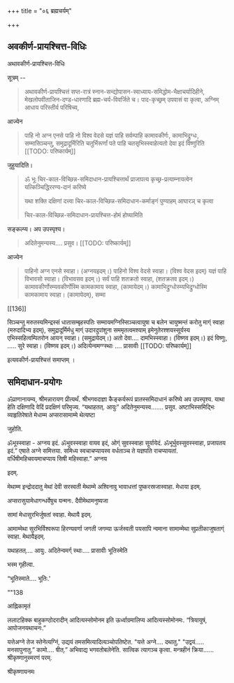 +++
title = "०६ ब्रह्मचर्यम्"

+++
## अवकीर्ण-प्रायश्चित्त-विधिः
अथावकीर्ण-प्रायश्चित्त-विधिः

सूत्रम् -- 

> अथावकीर्ण-प्रायश्चित्तं सप्त-रात्रं स्नान-सन्द्योपासन-स्वाध्याय-समिद्धोम-भैक्षाचर्यादिहीने, मेखलोपवीताजिन-दण्ड-धारणादि ब्रह्म-चर्य-विवर्जिते च। पाद-कृच्छ्रम् उपवासं वा कृत्वा, अग्निम् आधाय परिस्तीर्य परिषिच्य, 

आज्येन 

> पाहि नो अग्न एनसे पाहि नो विश्व वेदसे यज्ञं पाहि सर्वम्पाहि कामावकीर्णः, कामाभिद्रुग्धः, सम्मासिञ्चन्तु, समुद्रादूर्मिरिति चतुर्भिरूर्णां पते पाहि चतसृभिस्स्वाहेत्यतो देवा इदं विष्णुरिति 
[[TODO: परिष्कार्यम्]]

जुहुयादिति।

> ॐ भूः चिर-काल-विच्छिन्न-समिदाधान-प्रायश्चित्तार्थं प्राजापत्य कृच्छ्र-प्रत्याम्नायत्वेन यत्किञ्चिद्धिररण्य-दानं करिष्ये 
>
> यथा शक्ति दक्षिणां दत्त्वा चिर-काल-विच्छिन्न-समिदाधान-कर्माङ्गं पुण्याहम् आघारञ् च कृत्वा
> 
> चिर-काल-विच्छिन्न-समिदाधान-प्रायश्चित्त-होमं होष्यामिति 

सङ्कल्प्य। अप उपस्पृश्य। 

> अदितेनुमन्यस्य.... प्रसुव। 
[[TODO: परिष्कार्यम्]]

आज्येन 

> पाहिनो अग्न एनसे स्वाहा। (अग्नयइदम्।) पाहिनो विश्व वेदसे स्वाहा। (विश्व वेदस इदम्) यज्ञं पाहि विभावसो स्वाहा। (विभावसव इदम्।) सर्वं पाहि शतक्रतो स्वाहा, (शतक्रतव इदम्।) कामावकीर्णोस्म्यवकीर्णोस्मि कामकामाय स्वाहा, (कामायेदम्।) कामाभिद्रुग्धोस्म्यभिद्रुग्धोस्मि कामकामाय स्वाहा। (कामायेदम्), सम्मा 

[[136]]

सिञ्चन्तु मरुतस्यमिन्द्रस्सं धातासम्बृहस्पतिः सम्मायमग्निस्सिञ्चत्वायुषा च बलेन चायुष्मन्तं करोतु माग्ं स्वाहा (मरुदादिभ्य इदम्), समुद्रादूर्मिर्मधु माग्ं उदारदुपांशुना सममृतत्वमश्याम् इमेनुतेरश्शयस्सूर्यस्य एभिस्सहित्वम्पितरोन आयन् स्वाहा। (समुद्रायेदम्।) अतो देवा.... दामभिस्स्वाहा। (विष्णव इदम्।) इदं विष्णुः, ..... सुरे स्वाहा। (विष्णव इदम्।) अदित्येन्वमग्ग्स्थाः .... प्रासावीः 
[[TODO: परिष्कार्यम्]]

इत्यवकीर्ण-प्रायश्चित्तं समाप्तम् । 

## समिदाधान-प्रयोगः 

ॐप्राणानायम्य, श्रीमन्नारायण प्रीत्यर्थं. श्रीभगवदाज्ञा कैङ्कर्यरूपं प्रातस्समिदाधानं करिष्ये अप उपस्पृश्य. याथा हेति दक्षिणादि वेदिं प्रदक्षिणं परिमृज्य. “यथाहतत्. आयुः” अदितेनुमन्यस्व....... प्रसुव. अष्टाभिस्समिद्भिः व्याहृतिरेषाते मेधाम्म अप्सरासामाम्मे थेत्यष्टा 

जुहोति. 

ॐभूस्स्वाहा - अग्नय इदं. ॐभुवस्स्वाहा वायव इदं, ओग्ं सुवस्स्वाहा सूर्यायेदं. ॐभूर्भुवस्सुवस्स्वाहा, प्रजापतय इदं.” एषाते अग्ने समित्तया. समिध्य स्वचाचप्यायस्व वर्धताञ्च ते यज्ञपति राचप्यायतां. वर्धिषीमहिचवयमाचप्याय सिषी महिस्वाहा.” अग्नय 

इदम्. 

मेथाम्म इन्द्रोददातु मेथां देवी सरस्वती मेथाम्मे अश्विनावु भावाधत्तां पुष्करस्रजास्वाहा. मेधाया इदम्. 

अप्सरासुयामेधागन्धर्वेषुच यन्मनः. दैवीमेथामनुष्यजा 

सामां मेधासुरभिर्जुषतां स्वाहा. मेथायै इदम्. 

आमाम्मेथा सुरभिर्विश्वरूपा हिरण्यवर्णा जगती जगम्या ऊर्जस्वती पयसापि न्वमाना सामाम्मेथा सुप्रतीकाजुषताग्ं स्वाहा. मेथायैइदम्. 

यथाहतत्.... आयुः. अदितेन्वमर्ग् स्थाः.... प्रासावीः भूतिस्मेति 

भस्म गृहीत्वा. 

“भूतिस्माते.... भूतिः.' 

""138 

आह्निकामृतं 

ललाटहिक्क बाहुकण्ठोदरादीन् आदित्यस्सोमोनम इति ऊर्ध्वाग्रमालिप्य आदित्यस्सोमोनमः. “त्रियायुषं, आपोजनयथाचनः.” 

यत्तेअग्ने तेज स्तेनेत्यग्निं, उद्ययं तमसमित्यादित्यञ्चोपतिष्टेत. "यत्ते अग्ने.... दथातु." "उद्वयं..... मनसापुनातु.” कामो.... षीत्.” अभिवाद्य भगवतोबलेनेति. सात्विक त्यागञ्च कृत्वा. मन्त्रहीनं क्रिया...... श्रीकृष्णानुस्मरणं परम्. 

श्रीकृष्णायनमः 

